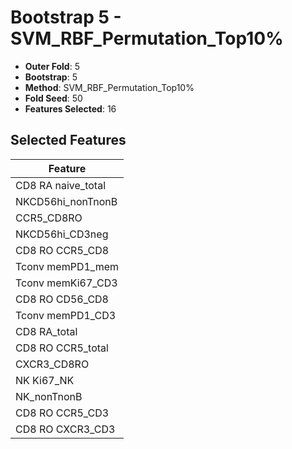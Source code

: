 # Bootstrap 5 - SVM_RBF_Permutation_Top10%

- **Outer Fold**: 5
- **Bootstrap**: 5
- **Method**: SVM_RBF_Permutation_Top10%
- **Fold Seed**: 50
- **Features Selected**: 16

## Selected Features

| Feature |
|---------|
| CD8 RA naive_total |
| NKCD56hi_nonTnonB |
| CCR5_CD8RO |
| NKCD56hi_CD3neg |
| CD8 RO CCR5_CD8 |
| Tconv memPD1_mem |
| Tconv memKi67_CD3 |
| CD8 RO CD56_CD8 |
| Tconv memPD1_CD3 |
| CD8 RA_total |
| CD8 RO CCR5_total |
| CXCR3_CD8RO |
| NK Ki67_NK |
| NK_nonTnonB |
| CD8 RO CCR5_CD3 |
| CD8 RO CXCR3_CD3 |
